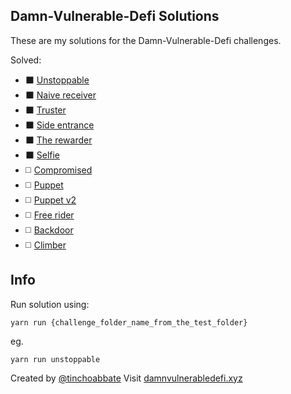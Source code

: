 ## Damn-Vulnerable-Defi Solutions
These are my solutions for the Damn-Vulnerable-Defi challenges.

Solved:
- :black_large_square: [Unstoppable](test/unstoppable/unstoppable.challenge.js)
- :black_large_square: [Naive receiver](test/naive-receiver/naive-receiver.challenge.js)
- :black_large_square: [Truster](test/truster/truster.challenge.js)
- :black_large_square: [Side entrance](test/side-entrance/side-entrance.challenge.js)
- :black_large_square: [The rewarder](test/the-rewarder/the-rewarder.challenge.js)
- :black_large_square: [Selfie](test/selfie/selfie.challenge.js)
- :white_medium_square: [Compromised](#)
- :white_medium_square: [Puppet](#)
- :white_medium_square: [Puppet v2](#)
- :white_medium_square: [Free rider](#)
- :white_medium_square: [Backdoor](#)
- :white_medium_square: [Climber](#)

## Info

Run solution using:
```
yarn run {challenge_folder_name_from_the_test_folder}
```

eg.
```
yarn run unstoppable
```
Created by [@tinchoabbate](https://twitter.com/tinchoabbate)
Visit [damnvulnerabledefi.xyz](https://damnvulnerabledefi.xyz)
